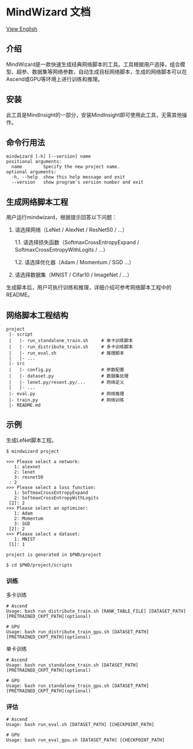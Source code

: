 # MindWizard 文档

[View English](./README.md)

## 介绍

MindWizard是一款快速生成经典网络脚本的工具。工具根据用户选择，组合模型、超参、数据集等网络参数，自动生成目标网络脚本，生成的网络脚本可以在Ascend或GPU等环境上进行训练和推理。

## 安装

此工具是MindInsight的一部分，安装MindInsight即可使用此工具，无需其他操作。

## 命令行用法

```buildoutcfg
mindwizard [-h] [--version] name
positional arguments:
  name        Specify the new project name.
optional arguments:
  -h, --help  show this help message and exit
  --version   show program's version number and exit
```

## 生成网络脚本工程

用户运行mindwizard，根据提示回答以下问题：

1. 请选择网络（LeNet / AlexNet / ResNet50 / ...）

    1.1. 请选择损失函数（SoftmaxCrossEntropyExpand / SoftmaxCrossEntropyWithLogits / ...）

    1.2. 请选择优化器（Adam / Momentum / SGD ...）

2. 请选择数据集（MNIST / Cifar10 / ImageNet / ...）

生成脚本后，用户可执行训练和推理，详细介绍可参考网络脚本工程中的README。

## 网络脚本工程结构

```shell
project
 |- script
 |   |- run_standalone_train.sh     # 单卡训练脚本
 |   |- run_distribute_train.sh     # 多卡训练脚本
 |   |- run_eval.sh                 # 推理脚本
 |   |- ...
 |- src
 |   |- config.py                   # 参数配置
 |   |- dataset.py                  # 数据集处理
 |   |- lenet.py/resent.py/...      # 网络定义
 |   |- ...
 |- eval.py                         # 网络推理
 |- train.py                        # 网络训练
 |- README.md
```

## 示例

生成LeNet脚本工程。

```buildoutcfg
$ mindwizard project

>>> Please select a network:
   1: alexnet
   2: lenet
   3: resnet50
 : 2
>>> Please select a loss function:
   1: SoftmaxCrossEntropyExpand
   2: SoftmaxCrossEntropyWithLogits
 [2]: 2
>>> Please select an optimizer:
   1: Adam
   2: Momentum
   3: SGD
 [2]: 2
>>> Please select a dataset:
   1: MNIST
 [1]: 1

project is generated in $PWD/project

$ cd $PWD/project/scripts
```

### 训练

多卡训练

```
# Ascend
Usage: bash run_distribute_train.sh [RANK_TABLE_FILE] [DATASET_PATH] [PRETRAINED_CKPT_PATH](optional)

# GPU
Usage: bash run_distribute_train_gpu.sh [DATASET_PATH] [PRETRAINED_CKPT_PATH](optional)
```

单卡训练

```
# Ascend
Usage: bash run_standalone_train.sh [DATASET_PATH] [PRETRAINED_CKPT_PATH](optional)

# GPU 
Usage: bash run_standalone_train_gpu.sh [DATASET_PATH] [PRETRAINED_CKPT_PATH](optional)
```

### 评估

```
# Ascend
Usage: bash run_eval.sh [DATASET_PATH] [CHECKPOINT_PATH]

# GPU
Usage: bash run_eval_gpu.sh [DATASET_PATH] [CHECKPOINT_PATH]
```

